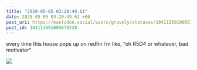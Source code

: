 ```yaml
---
title: "2020-05-05 03:20:49.61"
date: 2020-05-05 03:20:49.61 +00
post_uri: https://mastodon.social/users/gravely/statuses/104113691005678238
post_id: 104113691005678238
---
```

every time this house pops up on redfin i’m like, “oh R5D4 or whatever, bad motivator”


![](/images/28298387.jpg)

